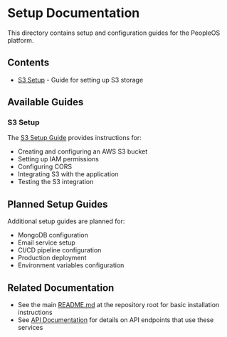 # Setup Documentation

This directory contains setup and configuration guides for the PeopleOS platform.

## Contents

- [S3 Setup](./S3_SETUP.md) - Guide for setting up S3 storage

## Available Guides

### S3 Setup

The [S3 Setup Guide](./S3_SETUP.md) provides instructions for:

- Creating and configuring an AWS S3 bucket
- Setting up IAM permissions
- Configuring CORS
- Integrating S3 with the application
- Testing the S3 integration

## Planned Setup Guides

Additional setup guides are planned for:

- MongoDB configuration
- Email service setup
- CI/CD pipeline configuration
- Production deployment
- Environment variables configuration

## Related Documentation

- See the main [README.md](../../README.md) at the repository root for basic installation instructions
- See [API Documentation](../api/) for details on API endpoints that use these services 